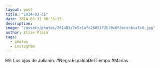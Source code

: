 ```yaml
---
layout: post
title: "2014-03-31"
date: 2014-03-31 06:38:32
description: 
image: "/assets/photos/201403/7e5e1afc2685172b30c865ececbcafc0.jpg"
author: Elise Plain
tags: 
  - photos
  - instagram
---
```


89. Los ojos de Julianín. #NegraEspaldaDelTiempo #Marías
<p></p>
